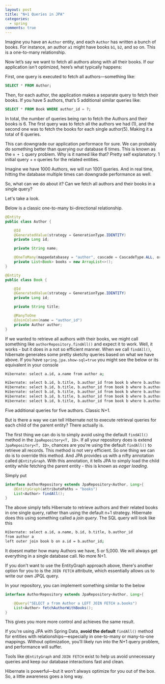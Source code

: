 ```yaml
---
layout: post
title: "N+1 Queries in JPA"
categories:
  - spring
comments: true
---
```


Imagine you have an `Author` entity, and each `Author` has written a bunch of books. For instance, an author `a1` might have books `b1`, `b2`, and so on. This is a one-to-many relationship.

Now let’s say we want to fetch all authors along with all their books. If our application isn't optimized, here’s what typically happens:

First, one query is executed to fetch all authors—something like:

```sql
SELECT * FROM Author;
```

Then, for each author, the application makes a separate query to fetch their books. If you have 5 authors, that’s 5 additional similar queries like:

```sql
SELECT * FROM Book WHERE author_id = ?;
```

In total, the number of queries being ran to fetch the Authors and their books is 6. The first query was to fetch all the authors we had (1), and the second one was to fetch the books for each single author(5). Making it a total of 6 queries.

This can downgrade our application performace for sure. We can probably do something better than querying our database 6 times. This is known as the `n + 1` query problem. Why is it named like that? Pretty self explanatory. 1 initial query + `n` queries for the related entities. 

Imagine we have 1000 Authors, we will run 1001 queries. And in real time, hitting the database multiple times can downgrade performance as well.

So, what can we do about it? Can we fetch all authors and their books in a single query?

Let's take a look.

Below is a classic one-to-many bi-directional relationship. 
```java
@Entity
public class Author {

    @Id
    @GeneratedValue(strategy = GenerationType.IDENTITY)
    private Long id;

    private String name;

    @OneToMany(mappedatabasey = "author", cascade = CascadeType.ALL, orphanRemoval = true)
    private List<Book> books = new ArrayList<>();
}
```

```java
@Entity
public class Book {

    @Id
    @GeneratedValue(strategy = GenerationType.IDENTITY)
    private Long id;

    private String title;

    @ManyToOne
    @JoinColumn(name = "author_id")
    private Author author;
}
```
 If we wanted to retrieve all authors *with* their books, we might call something like `authorRepository.findAll()` and expect it to work. Well, it works - but it does in a not so efficient manner. When we call `findAll()`, hibernate generates some pretty sketchy queries based on what we have above. If you have `spring.jpa.show-sql=true` you might see the below or its equivalent in your console

```bash
Hibernate: select a.id, a.name from author a;

Hibernate: select b.id, b.title, b.author_id from book b where b.author_id = ?;
Hibernate: select b.id, b.title, b.author_id from book b where b.author_id = ?;
Hibernate: select b.id, b.title, b.author_id from book b where b.author_id = ?;
Hibernate: select b.id, b.title, b.author_id from book b where b.author_id = ?;
Hibernate: select b.id, b.title, b.author_id from book b where b.author_id = ?;
```

Five additional queries for five authors. Classic N+1.

But is there a way we can tell Hibernate not to execute retrieval queries for each child of the parent entity? There actually is.

The first thing we can do is to simply avoid using the default `findAll()` method in the `JpaRepository<T, ID>`. If all your repository does is extend `JpaRepository<T, ID>`, chances are you're using the default `findAll()` to retrieve all records. This method is not very efficient. So one thing we can do is to override this method. And JPA provides us with a nifty annotation called `@EntityGraph`. With this annotation, it tells JPA to simply load the child entity while fetching the parent entity - this is known as *eager loading*.

Simply put

```java
interface AuthorRepository extends JpaRepository<Author, Long>{
    @EntityGraph(attributePaths = "books")
    List<Author> findAll();
}
```

The above simply tells Hibernate to retrieve authors and their related books in one single query, rather than using the default n+1 strategy. Hibernate does this using something called a *join query*. The SQL query will look like this

```bash
Hibernate: select a.id, a.name, b.id, b.title, b.author_id
from author a
left outer join book b on a.id = b.author_id;
```

It doesnt matter how many Authors we have, 5 or 5,000. We will always get everything in a single database call. No more N+1.

If you don't want to use the EntityGraph approach above, there's another option for you to is the `JOIN FETCH` attribute, which essentially allows us to write our own JPQL query.

In your repository, you can implement something similar to the below

```java
interface AuthorRepository extends JpaRepository<Author, Long>{

    @Query("SELECT a from Author a LEFT JOIN FETCH a.books")
    List<Author> fetchAuthorWithBooks();
}
```

This gives you more more control and achieves the same result.

If you're using JPA with Spring Data, **avoid the default** `findAll()` method for entities with relationships—especially in one-to-many or many-to-one mappings. Without optimization, you’ll likely run into the N+1 query problem, and performance will suffer.

Tools like `@EntityGraph` and `JOIN FETCH` exist to help us avoid unnecessary queries and keep our database interactions fast and clean.

Hibernate is powerful—but it won’t always optimize for you out of the box. So, a little awareness goes a long way.
